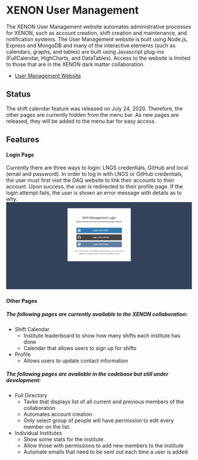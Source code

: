 # XENON User Management

The XENON User Management website automates administrative processes for XENON, such as account creation, shift creation and maintenance, and notification systems. The User Management website is built using Node.js, Express and MongoDB and many of the interactive elements (such as calendars, graphs, and tables) are built using Javascript plug-ins (FullCalendar, HighCharts, and DataTables). Access to the website is limited to those that are in the XENON dark matter collaboration.
* [User Management Website](https://xenon1t-daq.lngs.infn.it/shifts/)

## Status

The shift calendar feature was released on July 24, 2020. Therefore, the other pages are currently hidden from the menu bar. As new pages are released, they will be added to the menu bar for easy access. 

## Features
#### Login Page
Currently there are three ways to login: LNGS credentials, GitHub and local (email and password). In order to log in with LNGS or GitHub credentials, the user must first visit the DAQ website to link their accounts to their account. Upon success, the user is redirected to their profile page. If the login attempt fails, the user is shown an error message with details as to why.
![Login Page](public/images/login.png)
#### Other Pages
##### The following pages are currently available to the XENON collaboration:
- Shift Calendar
  - Institute leaderboard to show how many shifts each institute has done
  - Calendar that allows users to sign up for shifts
- Profile
  - Allows users to update contact information

##### The following pages are available in the codebase but still under development:
- Full Directory
  - Tavke that displays list of all current and previous members of the collaboration
  - Automates account creation
  - Only select group of people will have permission to edit every member on the list.
- Individual Institutes 
  - Show some stats for the institute.
  - Allow those with permissions to add new members to the institute 
  - Automate emails that need to be sent out each time a user is added